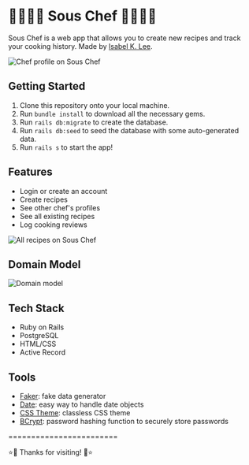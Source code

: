 💫👩🏻‍🍳 Sous Chef 👩🏻‍🍳💫
========================

Sous Chef is a web app that allows you to create new recipes and track your cooking history. Made by [Isabel K. Lee](https://www.kleetime.com).

![Chef profile on Sous Chef](https://i.imgur.com/yUztOWu.png)

## Getting Started

1. Clone this repository onto your local machine.
2. Run `bundle install` to download all the necessary gems.
3. Run `rails db:migrate` to create the database.
4. Run `rails db:seed` to seed the database with some auto-generated data.
5. Run `rails s` to start the app!

## Features

* Login or create an account
* Create recipes
* See other chef's profiles
* See all existing recipes
* Log cooking reviews

![All recipes on Sous Chef](https://i.imgur.com/3Il5wwM.png)

## Domain Model
![Domain model](https://i.imgur.com/YVzmeaR.png)


## Tech Stack

* Ruby on Rails
* PostgreSQL
* HTML/CSS
* Active Record

## Tools

* [Faker](https://github.com/faker-ruby/faker): fake data generator
* [Date](https://github.com/ruby/date): easy way to handle date objects
* [CSS Theme](https://kognise.github.io/water.css/): classless CSS theme
* [BCrypt](https://github.com/codahale/bcrypt-ruby): password hashing function to securely store passwords

========================

⭐️🍜 Thanks for visiting! 🍜⭐️
